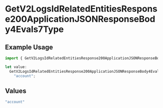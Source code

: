 # GetV2LogsIdRelatedEntitiesResponse200ApplicationJSONResponseBody4Evals7Type

## Example Usage

```typescript
import { GetV2LogsIdRelatedEntitiesResponse200ApplicationJSONResponseBody4Evals7Type } from "orq-poc-typescript-multi-env-version/models/operations";

let value:
  GetV2LogsIdRelatedEntitiesResponse200ApplicationJSONResponseBody4Evals7Type =
    "account";
```

## Values

```typescript
"account"
```
